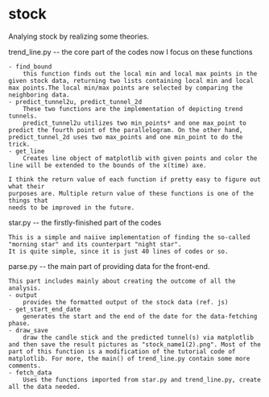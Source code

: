 # stock
Analying stock by realizing some theories.

trend_line.py -- the core part of the codes
	now I focus on these functions

	- find_bound
		this function finds out the local min and local max points in the given stock data, returning two lists containing local min and local max points.The local min/max points are selected by comparing the neighboring data.
	- predict_tunnel2u, predict_tunnel_2d
		These two functions are the implementation of depicting trend tunnels. 
		predict_tunnel2u utilizes two min_points* and one max_point to predict the fourth point of the parallelogram. On the other hand, predict_tunnel_2d uses two max_points and one min_point to do the trick.
	- get_line
		Creates line object of matplotlib with given points and color the line will be extended to the bounds of the x(time) axe.

	I think the return value of each function if pretty easy to figure out what their 
	purposes are. Multiple return value of these functions is one of the things that 
	needs to be improved in the future.

star.py -- the firstly-finished part of the codes
	
	This is a simple and naiive implementation of finding the so-called "morning star" and its counterpart "night star".
	It is quite simple, since it is just 40 lines of codes or so.

parse.py -- the main part of providing data for the front-end.
	
	This part includes mainly about creating the outcome of all the analysis.
	- output
		provides the formatted output of the stock data (ref. js)
	- get_start_end_date
		generates the start and the end of the date for the data-fetching phase.
	- draw_save
		draw the candle stick and the predicted tunnel(s) via matplotlib and then save the result pictures as "stock_name1(2).png". Most of the part of this function is a modification of the tutorial code of matplotlib. For more, the main() of trend_line.py contain some more comments.
	- fetch_data
		Uses the functions imported from star.py and trend_line.py, create all the data needed.